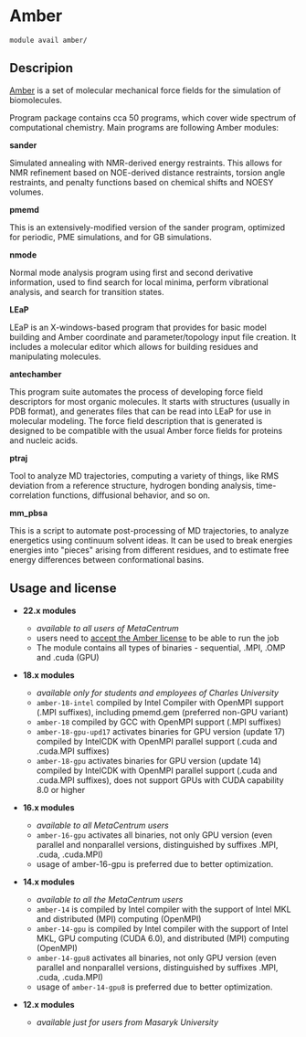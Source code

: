 # Amber

    module avail amber/

## Descripion

[Amber](http://ambermd.org/) is a set of molecular mechanical force fields for the simulation of biomolecules.

Program package contains cca 50 programs, which cover wide spectrum of computational chemistry. Main programs are following Amber modules: 

**sander**

Simulated annealing with NMR-derived energy restraints. This allows for NMR refinement based on NOE-derived distance restraints, torsion angle restraints, and penalty functions based on chemical shifts and NOESY volumes.

**pmemd**

This is an extensively-modified version of the sander program, optimized for periodic, PME simulations, and for GB simulations.

**nmode**

Normal mode analysis program using first and second derivative information, used to find search for local minima, perform vibrational analysis, and search for transition states.

**LEaP**

LEaP is an X-windows-based program that provides for basic model building and Amber coordinate and parameter/topology input file creation. It includes a molecular editor which allows for building residues and manipulating molecules.

**antechamber**

This program suite automates the process of developing force field descriptors for most organic molecules. It starts with structures (usually in PDB format), and generates files that can be read into LEaP for use in molecular modeling. The force field description that is generated is designed to be compatible with the usual Amber force fields for proteins and nucleic acids.

**ptraj**

Tool to analyze MD trajectories, computing a variety of things, like RMS deviation from a reference structure, hydrogen bonding analysis, time-correlation functions, diffusional behavior, and so on.

**mm_pbsa**

This is a script to automate post-processing of MD trajectories, to analyze energetics using continuum solvent ideas. It can be used to break energies energies into "pieces" arising from different residues, and to estimate free energy differences between conformational basins. 

## Usage and license


- **22.x modules**
    - *available to all users of MetaCentrum*
    - users need to [accept the Amber license](https://perun.metacentrum.cz/meta/registrar/?locale=en&vo=meta&group=lic_amber) to be able to run the job
    - The module contains all types of binaries - sequential, .MPI, .OMP and .cuda (GPU)

- **18.x modules**
    - *available only for students and employees of Charles University*
    - `amber-18-intel` compiled by Intel Compiler with OpenMPI support (.MPI suffixes), including pmemd.gem (preferred non-GPU variant)
    - `amber-18` compiled by GCC with OpenMPI support (.MPI suffixes)
    - `amber-18-gpu-upd17` activates binaries for GPU version (update 17) compiled by IntelCDK with OpenMPI parallel support (.cuda and .cuda.MPI suffixes)
    - `amber-18-gpu` activates binaries for GPU version (update 14) compiled by IntelCDK with OpenMPI parallel support (.cuda and .cuda.MPI suffixes), does not support GPUs with CUDA capability 8.0 or higher

- **16.x modules**
    - *available to all MetaCentrum users*
    - `amber-16-gpu` activates all binaries, not only GPU version (even parallel and nonparallel versions, distinguished by suffixes .MPI, .cuda, .cuda.MPI)
    - usage of amber-16-gpu is preferred due to better optimization.

- **14.x modules**
    - *available to all the MetaCentrum users*
    - `amber-14` is compiled by Intel compiler with the support of Intel MKL and distributed (MPI) computing (OpenMPI)
    - `amber-14-gpu` is compiled by Intel compiler with the support of Intel MKL, GPU computing (CUDA 6.0), and distributed (MPI) computing (OpenMPI)
    - `amber-14-gpu8` activates all binaries, not only GPU version (even parallel and nonparallel versions, distinguished by suffixes .MPI, .cuda, .cuda.MPI)
    - usage of `amber-14-gpu8` is preferred due to better optimization.

- **12.x modules**
    - *available just for users from Masaryk University*


